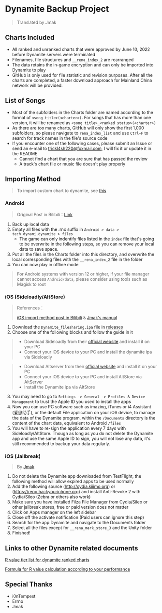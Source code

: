 Dynamite Backup Project
===

> Translated by Jmak

## Charts Included
* All ranked and unranked charts that were approved by June 10, 2022 before Dynamite servers were terminated
* Filenames, file structures and `__rena_index_2` are rearranged
* The data retains the in-game encryption and can only be imported into Dynamite to play
* GitHub is only used for file statistic and revision purposes. After all the charts are completed, a faster download approach for Mainland China network will be provided.

## List of Songs
* Most of the subfolders in the Charts folder are named according to the format of `<song title>(<charter>)`. For songs that has more than one version, it will be renamed as `<song title>_<ranked status>(<charter>)`
* As there are too many charts, GitHub will only show the first 1,000 subfolders, so please navigate to `rena_index_list` and use `Ctrl+F` to search for track names in the file's source code
* If you encounter one of the following cases, please submit an Issue or send an e-mail to trickl4sh220@foxmail.com, I will fix it or update it in the README
   * Cannot find a chart that you are sure that has passed the review
   * A track's chart file or music file doesn't play properly

## Importing Method

> To import custom chart to dynamite, see [this](./Custom_Import_Tutorial_EN.md)

### Android

> Original Post in Bilibili：[Link](https://www.bilibili.com/read/cv17021429)

1. Back up local data
2. Empty all files with the .rnx suffix in `Android > data > tech.dynami.dynamite > files`
   * The game can only indentify files listed in the `index` file that's going to be overwrite in the following steps, so you can remove your local data to save space.
3. Put all the files in the Charts folder into this directory, and overwrite the local corresponding files with the `__rena_index_2` file in the folder
4. You can now play in offline mode

> For Android systems with version 12 or higher, if your file manager cannot access `Android/data`, please consider using tools such as Magisk to root

### iOS (Sideloadly/AltStore)

> References：
> 
> [iOS import method post in Bilibili](https://www.bilibili.com/read/cv17026497) & 
> [Jmak's manual](https://docs.google.com/document/d/1-1ydDVTnuJO2g49b-9FFa9vXiAFRLGUEK4ullHnD2fU)

1. Download the `Dynamite_filesharing.ipa` file in [releases](https://github.com/EDTA-gif/dynamite-charts-repository/releases/tag/Game_executable)
2. Choose one of the following blocks and follow the guide in it
   
> * Download Sideloadly from their [official website](https://sideloadly.io/) and install it on your PC
> * Connect your iOS device to your PC and install the dynamite ipa via Sideloadly

> * Download Altserver from their [official website](https://altstore.io/) and install it on your PC
> * Connect your iOS device to your PC and install AltStore via AltServer
> * Install the Dynamite ipa via AltStore
  
3. You may need to go to `Settings -> General -> Profiles & Device Management` to trust the Apple ID you used to install the apps
4. Now you can use PC software such as imazing, iTunes or i4 Assistant (爱思助手), or the default File application on your iOS device, to manage the data of the Dynamite program. within the `/Documents` directory is the content of the chart data, equivalent to Android `/files`
5. You will have to re-sign the application every 7 days with Sideloadly/AltStore. Though as long as you do not delete the Dynamite app and use the same Apple ID to sign, you will not lose any data, it's still recommended to backup your data regularly.

### iOS (Jailbreak)

> By [Jmak](https://docs.google.com/document/d/1-1ydDVTnuJO2g49b-9FFa9vXiAFRLGUEK4ullHnD2fU)

1. Do not delete the Dynamite app downloaded from TestFlight, the following method will allow expired apps to be used normally
2. Add the following source (http://cydia.kiiimo.org) or (https://repo.hackyouriphone.org) and install Anti-Revoke 2 with Cydia/Sileo (Zebra or others also work)
3. Make sure you have installed Filza File Manager from Cydia/Sileo or other jailbreak stores, free or paid version does not matter
4. Click on Apps manager on the left sidebar
5. Close off the activate notification (Paid users can ignore this step)
6. Search for the app Dynamite and navigate to the Documents folder
7. Select all the files except for `__rena_mark_store_3` and the Unity folder
8. Finished!

## Links to other Dynamite related documents

[R value tier list for dynamite ranked charts](https://www.bilibili.com/read/cv16981243)

[Formula for R value calculation according to your performance](https://www.bilibili.com/read/cv17024921)

## Special Thanks
* i0nTempest
* Errno
* Jmak